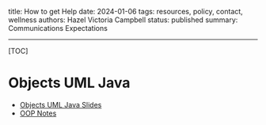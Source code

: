 title: How to get Help
date: 2024-01-06
tags: resources, policy, contact, wellness
authors: Hazel Victoria Campbell
status: published
summary: Communications Expectations

---

[TOC]

# Objects UML Java

* [Objects UML Java Slides]({attach}slides/02-OO.pdf)
* [OOP Notes]({attach}slides/OONotes.pdf)
